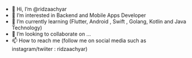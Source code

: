 - 👋 Hi, I’m @ridzaachyar
- 👀 I’m interested in Backend and Mobile Apps Developer
- 🌱 I’m currently learning (Flutter, Android , Swift , Golang, Kotlin and Java Technology)
- 💞️ I’m looking to collaborate on ...
- 📫 How to reach me (follow me on social media such as instagram/twiiter : ridzaachyar)

<!---
ridzaachyar/ridzaachyar is a ✨ special ✨ repository because its `README.md` (this file) appears on your GitHub profile.
You can click the Preview link to take a look at your changes.
--->
